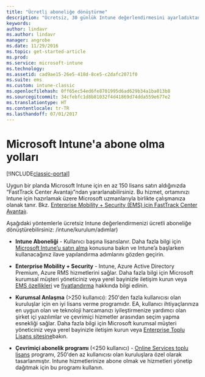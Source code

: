 ```yaml
---
title: "Ücretli aboneliğe dönüştürme"
description: "Ücretsiz, 30 günlük Intune değerlendirmesini ayarladıktan sonra, abonelikler ve lisanslar hakkında bilmeniz gerekenler."
keywords: 
author: lindavr
ms.author: lindavr
manager: angrobe
ms.date: 11/29/2016
ms.topic: get-started-article
ms.prod: 
ms.service: microsoft-intune
ms.technology: 
ms.assetid: cad9ae15-26e5-418d-8ce5-c2dafc2071f0
ms.suite: ems
ms.custom: intune-classic
ms.openlocfilehash: 0ff65ec54ed6fe8701995d6ad629b34a1ba013b8
ms.sourcegitcommit: 34cfebfc1d8b81032f4d41869d74dda559e677e2
ms.translationtype: HT
ms.contentlocale: tr-TR
ms.lasthandoff: 07/01/2017
---
```

# <a name="ways-to-subscribe-to-microsoft-intune"></a>Microsoft Intune'a abone olma yolları

[!INCLUDE[classic-portal](../includes/classic-portal.md)]

Uygun bir planda Microsoft Intune için en az 150 lisans satın aldığınızda “FastTrack Center Avantajı”ndan yararlanabilirsiniz. Bu hizmet, ortamınızı Intune için hazırlamak üzere Microsoft uzmanlarıyla birlikte çalışmanıza olanak tanır. Bkz. [Enterprise Mobility + Security (EMS) için FastTrack Center Avantajı](https://docs.microsoft.com/enterprise-mobility/Solutions/fasttrack-center-benefit-for-enterprise-mobility-suite-ems).

Aşağıdaki yöntemlerle ücretsiz Intune değerlendirmenizi ücretli aboneliğe dönüştürebilirsiniz: /intune/kurulum/adımlar)
-   **Intune Aboneliği** - Kullanıcı başına lisanslanır. Daha fazla bilgi için [Microsoft Intune’u satın alma](/intune/setup-steps) konusuna bakın ve Intune’a başlarken kullanacağınız ilave yapılandırma adımlarını gözden geçirin.

-   **Enterprise Mobility + Security** - Intune, Azure Active Directory Premium, Azure RMS hizmetlerini sağlar. Daha fazla bilgi için Microsoft kurumsal müşteri yöneticiniz veya yerel bayinizle iletişim kurun veya [EMS özellikleri](https://www.microsoft.com/server-cloud/enterprise-mobility/overview.aspx) ve [fiyatlandırma](https://www.microsoft.com/server-cloud/products/enterprise-mobility-suite/Purchasing.aspx) hakkında bilgi edinin.

-   **Kurumsal Anlaşma** (&gt;250 kullanıcı): 250'den fazla kullanıcısı olan kuruluşlar için en iyi lisans verme programıdır. EA, kullanıcı ihtiyaçlarınıza en uygun olan ve teknoloji harcamanızı iyileştirmenize yardımcı olan şirket içi yazılımlar ve çevrimiçi hizmetler arasından seçim yapma esnekliği sağlar. Daha fazla bilgi için Microsoft kurumsal müşteri yöneticiniz veya yerel bayinizle iletişim kurun veya [Enterprise Toplu Lisans sitesine](http://www.microsoft.com/licensing/licensing-options/enterprise.aspx)bakın.

-   **Çevrimiçi abonelik programı** (&lt;250 kullanıcı) - [Online Services toplu lisans](http://www.microsoft.com/licensing/online-services/default.aspx) programı, 250'den az kullanıcısı olan kuruluşlara özel olarak tasarlanmıştır. Intune hizmetlerinize abone olmak ve hizmetleri yönetip dağıtmak için bu programı kullanın.

